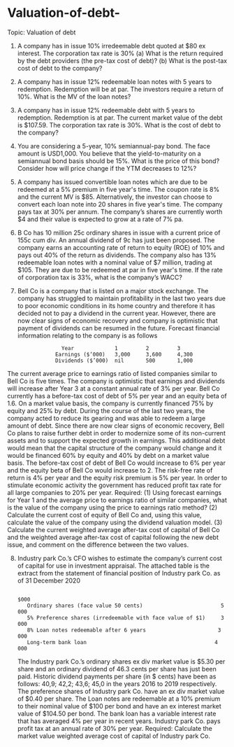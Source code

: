 # Valuation-of-debt-

Topic: Valuation of debt

 1. A company has in issue 10% irredeemable debt quoted at $80 ex interest. The corporation tax rate is 30% 
(a) What is the return required by the debt providers (the pre-tax cost of debt)? 
(b) What is the post-tax cost of debt to the company?

  2.  A company has in issue 12% redeemable loan notes with 5 years to redemption. Redemption will be at par. The investors require a return of 10%. What is the MV of the loan notes?

  3. A company has in issue 12% redeemable debt with 5 years to redemption. Redemption is at par. The current market value of the debt is $107.59. The corporation tax rate is 30%. What is the cost of debt to the company?

  4. You are considering a 5-year, 10% semiannual-pay bond. The face amount is USD1,000. You believe that the yield-to-maturity on a semiannual bond basis should be 15%. What is the price of this bond? Consider how will price change if the YTM decreases to 12%?

  5. A company has issued convertible loan notes which are due to be redeemed at a 5% premium in five year's time. The coupon rate is 8% and the current MV is $85. Alternatively, the investor can choose to convert each loan note into 20 shares in five year's time. The company pays tax at 30% per annum. The company’s shares are currently worth $4 and their value is expected to grow at a rate of 7% pa.

  6. B Co has 10 million 25c ordinary shares in issue with a current price of 155c cum div. An annual dividend of 9c has just been proposed. The company earns an accounting rate of return to equity (ROE) of 10% and pays out 40% of the return as dividends. The company also has 13% redeemable loan notes with a nominal value of $7 million, trading at $105. They are due to be redeemed at par in five year's time. If the rate of corporation tax is 33%, what is the company’s WACC?

  7. Bell Co is a company that is listed on a major stock exchange. The company has struggled to maintain profitability in the last two years due to poor economic conditions in its home country and therefore it has decided not to pay a dividend in the current year. However, there are now clear signs of economic recovery and company is optimistic that payment of dividends can be resumed in the future. Forecast financial information relating to the company is as follows

 
                       Year	            1	      2	        3
                     Earnings ($‘000)	3,000	  3,600	    4,300
                     Dividends ($’000)	nil	      500	    1,000
  
  The current average price to earnings ratio of listed companies similar to Bell Co is five times.
The company is optimistic that earnings and dividends will increase after Year 3 at a constant annual rate of 3% per year.
Bell Co currently has a before-tax cost of debt of 5% per year and an equity beta of 1.6. On a market value basis, the company is currently financed 75% by equity and 25% by debt. 
During the course of the last two years, the company acted to reduce its gearing and was able to redeem a large amount of debt. Since there are now clear signs of economic recovery, Bell Co plans to raise further debt in order to modernize some of its non-current assets and to support the expected growth in earnings. This additional debt would mean that the capital structure of the company would change and it would be financed 60% by equity and 40% by debt on a market value basis. The before-tax cost of debt of Bell Co would increase to 6% per year and the equity beta of Bell Co would increase to 2. The risk-free rate of return is 4% per year and the equity risk premium is 5% per year. In order to stimulate economic activity the government has reduced profit tax rate for all large companies to 20% per year.
Required:
(1)	Using forecast earnings for Year 1 and the average price to earnings ratio of similar companies, what is the value of the company using the price to earnings ratio method?
(2)	Calculate the current cost of equity of Bell Co and, using this value, calculate the value of the company using the dividend valuation model.
(3)	Calculate the current weighted average after-tax cost of capital of Bell Co and the weighted average after-tax cost of capital following the new debt issue, and comment on the difference between the two values.


8. Industry park Co.’s CFO wishes to estimate the company’s current cost of capital for use in investment appraisal. The attached table is the extract from the statement of financial position of Industry park Co. as of 31 December 2020

   
          	                                                        	$000
          Ordinary shares (face value 50 cents) 	                    5 000
          5% Preference shares (irredeemable with face value of $1) 	3 000
          8% Loan notes redeemable after 6 years 	                   3 000
          Long-term bank loan 	                                      4 000

   The Industry park Co.’s ordinary shares ex div market value is $5.30 per share and an ordinary dividend of 46.3 cents per share has just been paid. Historic dividend payments per share (in $ cents) have been as follows: 40,9; 42,2; 43,6; 45,0 in the years 2016 to 2019 respectively.
The preference shares of Industry park Co. have an ex div market value of $0.40 per share. The Loan notes are redeemable at a 10% premium to their nominal value of $100 per bond and have an ex interest market value of $104.50 per bond. The bank loan has a variable interest rate that has averaged 4% per year in recent years. Industry park Co. pays profit tax at an annual rate of 30% per year.
Required: Calculate the market value weighted average cost of capital of Industry park Co.

